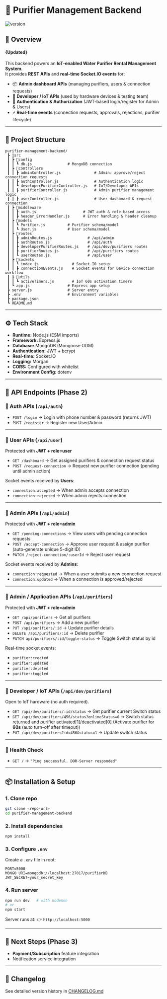 
# 📘 Purifier Management Backend
![version](https://img.shields.io/badge/version-2.0.0-blue)

## 🚀 Overview 
#### {Updated}

This backend powers an **IoT-enabled Water Purifier Rental Management System**.  
It provides **REST APIs** and **real-time Socket.IO events** for:

- 📦 **Admin dashboard APIs** (managing purifiers, users & connection requests)  
- 🔧 **Developer / IoT APIs** (used by hardware devices & testing team)  
- 🔐 **Authentication & Authorization** (JWT-based login/register for Admin & Users)  
- ⚡ **Real-time events** (connection requests, approvals, rejections, purifier lifecycle) 

---

## 📂 Project Structure

```
purifier-management-backend/
 ┣ 📂src
 ┃ ┣ 📂config
 ┃ ┃ ┗ db.js                # MongoDB connection
 ┃ ┣ 📂controllers
 ┃ ┃ ┣ adminController.js               # Admin: approve/reject connection requests
 ┃ ┃ ┣ authController.js                # Authentication logic
 ┃ ┃ ┗ developerPurifierController.js   # IoT/Developer APIs
 ┃ ┃ ┣ purifierController.js            # Admin purifier management logic
 ┃ ┃ ┣ userController.js                # User dashboard & request connection
 ┃ ┣ 📂middleware
 ┃ ┃ ┣ auth.js                     # JWT auth & role-based access
 ┃ ┃ ┣ header_ErrorHandler.js      # Error handling & header cleanup
 ┃ ┣ 📂models
 ┃ ┃ ┗ Purifier.js          # Purifier schema/model
 ┃ ┃ ┗ User.js              # User schema/model
 ┃ ┣ 📂routes
 ┃ ┃ ┣ adminRoutes.js                # /api/admin     
 ┃ ┃ ┣ authRoutes.js                 # /api/auth
 ┃ ┃ ┣ developerPurifierRoutes.js    # /api/dev/purifiers routes
 ┃ ┃ ┣ purifierRoutes.js             # /api/purifiers routes
 ┃ ┃ ┗ userRoutes.js                 # /api/user
 ┃ ┣ 📂sockets
 ┃ ┃ ┗ index.js               # Socket.IO setup
 ┃ ┃ ┣ connectionEvents.js    # Socket events for Device connection workflow
 ┃ ┣ 📂utils
 ┃ ┃ ┗ activeTimers.js        # IoT 60s activation timers
 ┃ ┗ app.js                 # Express app setup
 ┣ server.js                # Server entry 
 ┣ .env                     # Environment variables
 ┣ package.json
 ┗ README.md
```

---

## ⚙️ Tech Stack

- **Runtime:** Node.js (ESM imports)  
- **Framework:** Express.js  
- **Database:** MongoDB (Mongoose ODM)  
- **Authentication:** JWT + bcrypt  
- **Real-time:** Socket.IO  
- **Logging:** Morgan  
- **CORS:** Configured with whitelist  
- **Environment Config:** dotenv  

---

## 📑 API Endpoints (Phase 2)

### 🔹 Auth APIs (`/api/auth`)
- `POST /login` → Login with phone number & password (returns JWT)
- `POST /register` → Register new User/Admin

---

### 🔹 User APIs (`/api/user`)
Protected with **JWT + role=user**  

- `GET /dashboard` → Get assigned purifiers & connection request status  
- `POST /request-connection` → Request new purifier connection (pending until admin action)  

Socket events received by **Users**:  
- `connection:accepted` → When admin accepts connection  
- `connection:rejected` → When admin rejects connection  

---

### 🔹 Admin APIs (`/api/admin`)
Protected with **JWT + role=admin**  

- `GET /pending-connections` → View users with pending connection requests  
- `POST /accept-connection` → Approve user request & assign purifier (auto-generate unique 5-digit ID)  
- `PATCH /reject-connection/:userId` → Reject user request  

Socket events received by **Admins**:  
- `connection:requested` → When a user submits a new connection request  
- `connection:updated` → When a connection is approved/rejected  

---

### 🔹 Admin / Application APIs (`/api/purifiers`)
Protected with **JWT + role=admin**  

* `GET /api/purifiers` → Get all purifiers
* `POST /api/purifiers` → Add a new purifier
* `PUT /api/purifiers/:id` → Update purifier details
* `DELETE /api/purifiers/:id` → Delete purifier
* `PATCH api/purifiers/:id/toggle-status` → Toggle Switch status by id

Real-time socket events:  
- `purifier:created`  
- `purifier:updated`  
- `purifier:deleted`  
- `purifier:toggled`  

---

### 🔹 Developer / IoT APIs (`/api/dev/purifiers`)
Open to IoT hardware (no auth required). 

* `GET /api/dev/purifiers/:id/status` → Get purifier current Switch status
* `GET /api/dev/purifiers/456/status?onlineStatus=0` → Switch status returned and purifier activated[1]/deactivated[0] (Activate purifier for **60s** (auto turn-off after timeout))
* `PUT /api/dev/purifiers?id=456&status=1` → Update switch status

---

### 🔹 Health Check
- `GET /` → `"Ping successful. DOR-Server responded"`

---

## 📦 Installation & Setup

### 1. Clone repo

```sh
git clone <repo-url>
cd purifier-management-backend
```

### 2. Install dependencies

```sh
npm install
```

### 3. Configure `.env`

Create a `.env` file in root:

```env
PORT=5000
MONGO_URI=mongodb://localhost:27017/purifierDB
JWT_SECRET=your_secret_key
```

### 4. Run server

```sh
npm run dev   # with nodemon
# or
npm start
```

Server runs at:
👉 `http://localhost:5000`

---

## 🔮 Next Steps (Phase 3)
- **Payment/Subscription** feature integration
- Notification service integration
---

## 📓 Changelog
See detailed version history in [CHANGELOG.md](./CHANGELOG.md)